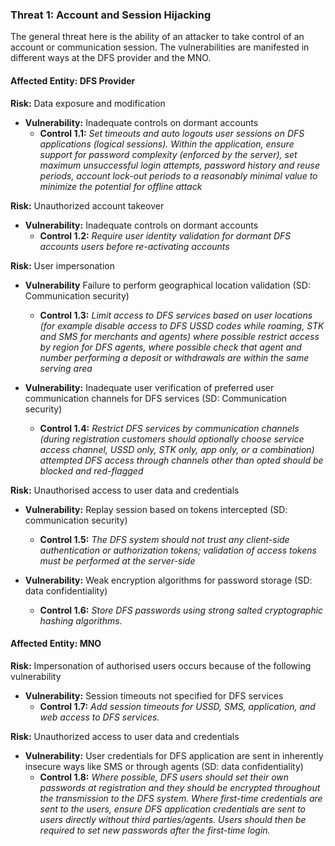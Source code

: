 ### Threat 1: Account and Session Hijacking 
The general threat here is the ability of an attacker to take control of an account or communication session. The vulnerabilities are manifested in different ways at the DFS provider and the MNO.
#### Affected Entity: DFS Provider

 **Risk:** Data exposure and modification
   * **Vulnerability:** Inadequate controls on dormant accounts 
      * **Control 1.1:** _Set timeouts and auto logouts user sessions on DFS applications (logical sessions). Within the application, ensure support for password complexity (enforced by the server), set maximum unsuccessful login attempts, password history and reuse periods, account lock-out periods to a reasonably minimal value to minimize the potential for offline attack_

  **Risk:** Unauthorized account takeover
  * **Vulnerability:** Inadequate controls on dormant accounts 
    * **Control 1.2:**  _Require user identity validation for dormant DFS accounts users before re-activating accounts_
 
  **Risk:** User impersonation
  * **Vulnerability** Failure to perform geographical location validation (SD: Communication security)
    * **Control 1.3:** _Limit access to DFS services based on user locations (for example disable access to DFS USSD codes while roaming, STK and SMS for merchants and agents) where possible restrict access by region for DFS agents, where possible check that agent and number performing a deposit or withdrawals are within the same serving area_
      
  * **Vulnerability:** Inadequate user verification of preferred user communication channels for DFS services (SD: Communication security)
      * **Control 1.4:** _Restrict DFS services by communication channels (during registration customers should optionally choose service access channel, USSD only, STK only, app only, or a combination) attempted DFS access through channels other than opted should be blocked and red-flagged_

  **Risk:** Unauthorised access to user data and credentials
  * **Vulnerability:** Replay session based on tokens intercepted (SD: communication security)
    * **Control 1.5:** _The DFS system should not trust any client-side authentication or authorization tokens; validation of access tokens must be performed at the server-side_

  * **Vulnerability:** Weak encryption algorithms for password storage (SD: data confidentiality)
      * **Control 1.6:** _Store DFS passwords using strong salted cryptographic hashing algorithms._

#### Affected Entity: MNO

  **Risk:** Impersonation of authorised users occurs because of the following vulnerability
  * **Vulnerability:** Session timeouts not specified for DFS services
      * **Control 1.7:** _Add session timeouts for USSD, SMS, application, and web access to DFS services._

  **Risk:** Unauthorized access to user data and credentials
  * **Vulnerability:** User credentials for DFS application are sent in inherently insecure ways like SMS or through agents (SD: data confidentiality)
    * **Control 1.8:** _Where possible, DFS users should set their own passwords at registration and they should be encrypted throughout the transmission to the DFS system. Where first-time credentials are sent to the users, ensure DFS application credentials are sent to users directly without third parties/agents. Users should then be required to set new passwords after the first-time login._
